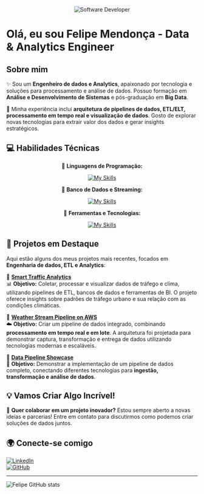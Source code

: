 <div align="center">
  <img src="https://i.pinimg.com/originals/0f/25/e4/0f25e4668c1c7740b5ed41835339d67f.gif" alt="Software Developer">
</div>

# Olá, eu sou Felipe Mendonça - Data & Analytics Engineer  

## Sobre mim  

✨ Sou um **Engenheiro de dados e Analytics**, apaixonado por tecnologia e soluções para processamento e análise de dados. Possuo formação em **Análise e Desenvolvimento de Sistemas** e pós-graduação em **Big Data**.  

🚀 Minha experiência inclui **arquitetura de pipelines de dados, ETL/ELT, processamento em tempo real e visualização de dados**. Gosto de explorar novas tecnologias para extrair valor dos dados e gerar insights estratégicos.  

## 💻 Habilidades Técnicas  

<div align="center">

🔹 **Linguagens de Programação:**  

[![My Skills](https://skillicons.dev/icons?i=python,javascript)](https://skillicons.dev)  

🔹 **Banco de Dados e Streaming:**  

[![My Skills](https://skillicons.dev/icons?i=postgres,mysql,mongo,elasticsearch,kafka)](https://skillicons.dev)  

🔹 **Ferramentas e Tecnologias:**  

[![My Skills](https://skillicons.dev/icons?i=git,github,docker,aws,azure,grafana)](https://skillicons.dev)  

</div>

## 🌟 Projetos em Destaque  

Aqui estão alguns dos meus projetos mais recentes, focados em **Engenharia de dados, ETL e Analytics**:  

🔹 **[Smart Traffic Analytics](https://github.com/Felipe-M94/smart_traffic_analytics)**  
📊 **Objetivo:** Coletar, processar e visualizar dados de tráfego e clima, utilizando pipelines de ETL, bancos de dados e ferramentas de BI. O projeto oferece insights sobre padrões de tráfego urbano e sua relação com as condições climáticas.  

🔹 **[Weather Stream Pipeline on AWS](https://github.com/Felipe-M94/weather-stream-pipeline-aws)**  
☁️ **Objetivo:** Criar um pipeline de dados integrado, combinando **processamento em tempo real e em lote**. A arquitetura foi projetada para demonstrar captura, transformação e entrega de dados utilizando tecnologias modernas e escaláveis.  

🔹 **[Data Pipeline Showcase](https://github.com/Felipe-M94/data_pipeline_showcase)**  
🔄 **Objetivo:** Demonstrar a implementação de um pipeline de dados completo, conectando diferentes tecnologias para **ingestão, transformação e análise de dados**.  

## 💡 Vamos Criar Algo Incrível!  

📩 **Quer colaborar em um projeto inovador?** Estou sempre aberto a novas ideias e parcerias! Entre em contato para discutirmos como podemos criar soluções de dados juntos.  

## 🌍 Conecte-se comigo  

[![LinkedIn](https://img.shields.io/badge/-Felipe%20Mendonça-blue?style=flat-square&logo=Linkedin&logoColor=white&link=https://www.linkedin.com/in/Felipe-M94/)](https://www.linkedin.com/in/Felipe-M94/)  
[![GitHub](https://img.shields.io/badge/-Felipe--M94-black?style=flat-square&logo=github&logoColor=white&link=https://github.com/Felipe-M94)](https://github.com/Felipe-M94)  

---

![Felipe GitHub stats](https://github-readme-stats.vercel.app/api?username=Felipe-M94&show_icons=true&theme=radical&rank_icon=percentile)
